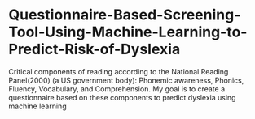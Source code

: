 # Questionnaire-Based-Screening-Tool-Using-Machine-Learning-to-Predict-Risk-of-Dyslexia
Critical components of reading according to the National Reading Panel(2000) (a US government body): Phonemic awareness, Phonics, Fluency, Vocabulary, and Comprehension. My goal is to create a questionnaire based on these components to predict dyslexia using machine learning
